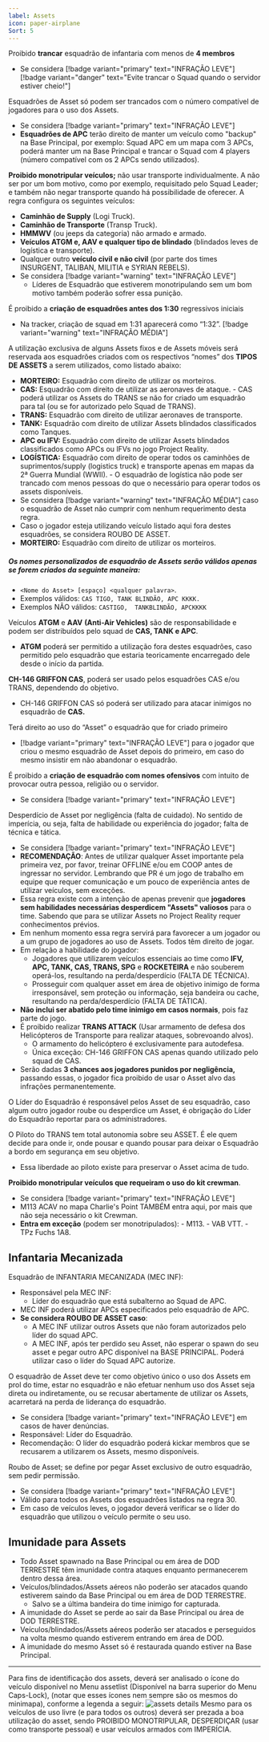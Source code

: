 ```yaml
---
label: Assets
icon: paper-airplane
Sort: 5
---
```


Proibido **trancar** esquadrão de infantaria com menos de **4 membros**
- Se considera [!badge variant="primary" text="INFRAÇÃO LEVE"]
  [!badge variant="danger" text="Evite trancar o Squad quando o servidor estiver cheio!"]

 Esquadrões de Asset só podem ser trancados com o número compatível de jogadores para o uso dos Assets.
- Se considera [!badge variant="primary" text="INFRAÇÃO LEVE"]
- **Esquadrões de APC** terão direito de manter um veículo como "backup" na Base Principal, por exemplo: Squad APC em um mapa com 3 APCs, poderá manter um na Base Principal e trancar o Squad com 4 players (número compatível com os 2 APCs sendo utilizados).

**Proibido monotripular veículos;** não usar transporte individualmente.
A não ser por um bom motivo, como por exemplo, requisitado pelo Squad Leader; e também não negar transporte quando há possibilidade de oferecer. A regra configura os seguintes veículos:
- **Caminhão de Supply** (Logi Truck).
- **Caminhão de Transporte** (Transp Truck).
- **HMMWV** (ou jeeps da categoria) não armado e armado.
- **Veículos ATGM e, AAV e qualquer tipo de blindado** (blindados leves de logística e transporte).
- Qualquer outro **veículo civil e não civil** (por parte dos times INSURGENT, TALIBAN, MILITIA e SYRIAN REBELS).
- Se considera [!badge variant="warning" text="INFRAÇÃO LEVE"]
    - Líderes de Esquadrão que estiverem monotripulando sem um bom motivo também poderão sofrer essa punição.

É proibido a **criação de esquadrões antes dos 1:30** regressivos iniciais
- Na tracker, criação de squad em 1:31 aparecerá como “1:32”.
[!badge variant="warning" text="INFRAÇÃO MÉDIA"]



A utilização exclusiva de alguns Assets fixos e de Assets móveis será reservada aos esquadrões criados com os respectivos “nomes” dos **TIPOS DE ASSETS** a serem utilizados, como listado abaixo:

- **MORTEIRO:** Esquadrão com direito de utilizar os morteiros.
- **CAS:** Esquadrão com direito de utilizar as aeronaves de ataque.
        - CAS poderá utilizar os Assets do TRANS se não for criado um esquadrão para tal (ou se for autorizado pelo Squad de TRANS).
- **TRANS:** Esquadrão com direito de utilizar aeronaves de transporte.
- **TANK:** Esquadrão com direito de utilizar Assets blindados classificados como Tanques.
- **APC ou IFV:** Esquadrão com direito de utilizar Assets blindados classificados como APCs ou IFVs no jogo Project Reality.
- **LOGÍSTICA:** Esquadrão com direito de operar todos os caminhões de suprimentos/supply (logistics truck) e transporte apenas em mapas da 2ª Guerra Mundial (WWII).
        - O esquadrão de logística não pode ser trancado com menos pessoas do que o necessário para operar todos os assets disponíveis.
- Se considera [!badge variant="warning" text="INFRAÇÃO MÉDIA"] caso o esquadrão de Asset não cumprir com nenhum requerimento desta regra.
- Caso o jogador esteja utilizando veículo listado aqui fora destes esquadrões, se considera ROUBO DE ASSET.
- **MORTEIRO:** Esquadrão com direito de utilizar os morteiros.
##### Os nomes personalizados de esquadrão de Assets serão válidos apenas se forem criados da seguinte maneira:
- `<Nome do Asset> [espaço] <qualquer palavra>`.
- Exemplos válidos: `CAS TIGO, TANK BLINDÃO, APC KKKK.`
- Exemplos NÃO válidos: `CASTIGO,  TANKBLINDÃO, APCKKKK`

 Veículos **ATGM** e **AAV** **(Anti-Air Vehicles)** são de responsabilidade e podem ser distribuídos pelo squad de **CAS, TANK e APC**.
- **ATGM** poderá ser permitido a utilização fora destes esquadrões, caso permitido pelo esquadrão que estaria teoricamente encarregado dele desde o início da partida.

 **CH-146 GRIFFON CAS**, poderá ser usado pelos esquadrões CAS e/ou TRANS, dependendo do objetivo.
- CH-146 GRIFFON CAS só poderá ser utilizado para atacar inimigos no esquadrão de **CAS.**

 Terá direito ao uso do “Asset” o esquadrão que for criado primeiro
- [!badge variant="primary" text="INFRAÇÃO LEVE"] para o jogador que criou o mesmo esquadrão de Asset depois do primeiro, em caso do mesmo insistir em não abandonar o esquadrão.

É proibido a **criação de esquadrão com nomes ofensivos** com intuito de provocar outra pessoa, religião ou o servidor.
- Se considera [!badge variant="primary" text="INFRAÇÃO LEVE"]


Desperdício de Asset por negligência (falta de cuidado). No sentido de imperícia, ou seja, falta de habilidade ou experiência do jogador; falta de técnica e tática.
- Se considera [!badge variant="primary" text="INFRAÇÃO LEVE"]
- **RECOMENDAÇÃO**: Antes de utilizar qualquer Asset importante pela primeira vez, por favor, treinar OFFLINE e/ou em COOP antes de ingressar no servidor. Lembrando que PR é um jogo de trabalho em equipe que requer comunicação e um pouco de experiência antes de utilizar veículos, sem exceções.
- Essa regra existe com a intenção de apenas prevenir que **jogadores sem habilidades necessárias desperdicem "Assets" valiosos** para o time. Sabendo que para se utilizar Assets no Project Reality requer conhecimentos prévios.
- Em nenhum momento essa regra servirá para favorecer a um jogador ou a um grupo de jogadores ao uso de Assets. Todos têm direito de jogar.
- Em relação a habilidade do jogador:
    - Jogadores que utilizarem veículos essenciais ao time como **IFV, APC, TANK, CAS, TRANS, SPG** e **ROCKETEIRA** e não souberem operá-los, resultando na perda/desperdício (FALTA DE TÉCNICA).
    - Prosseguir com qualquer asset em área de objetivo inimigo de forma irresponsável, sem proteção ou informação, seja bandeira ou cache, resultando na perda/desperdício (FALTA DE TÁTICA).
- **Não inclui ser abatido pelo time inimigo em casos normais**, pois faz parte do jogo.
- É proibido realizar **TRANS ATTACK** (Usar armamento de defesa dos Helicópteros de Transporte para realizar ataques, sobrevoando alvos).
    - O armamento do helicóptero é exclusivamente para autodefesa.
    - Única exceção: CH-146 GRIFFON CAS apenas quando utilizado pelo squad de CAS.
- Serão dadas **3 chances aos jogadores punidos por negligência,** passando essas, o jogador fica proibido de usar o Asset alvo das infrações permanentemente.


  
O Líder do Esquadrão é responsável pelos Asset de seu esquadrão, caso algum outro jogador roube ou desperdice um Asset, é obrigação do Líder do Esquadrão reportar para os administradores.

O Piloto do TRANS tem total autonomia sobre seu ASSET. É ele quem decide para onde ir, onde pousar e quando pousar para deixar o Esquadrão a bordo em segurança em seu objetivo.
- Essa liberdade ao piloto existe para preservar o Asset acima de tudo.


**Proibido monotripular veículos que requeiram o uso do kit crewman**.
- Se considera [!badge variant="primary" text="INFRAÇÃO LEVE"]
- M113 ACAV no mapa Charlie's Point TAMBÉM entra aqui, por mais que não seja necessário o kit Crewman.
- **Entra em exceção** (podem ser monotripulados):
        - M113.
        - VAB VTT.
        - TPz Fuchs 1A8.

## Infantaria Mecanizada  

 Esquadrão de INFANTARIA MECANIZADA (MEC INF):
- Responsável pela MEC INF:
    - Líder do esquadrão que está subalterno ao Squad de APC.
- MEC INF poderá utilizar APCs especificados pelo esquadrão de APC.
- **Se considera ROUBO DE ASSET caso**:
    - A MEC INF utilizar outros Assets que não foram autorizados pelo líder do squad APC.
    - A MEC INF, após ter perdido seu Asset, não esperar o spawn do seu asset e pegar outro APC disponível na BASE PRINCIPAL. Poderá utilizar caso o líder do Squad APC autorize.

 O esquadrão de Asset deve ter como objetivo único o uso dos Assets em prol do time, estar no esquadrão e não efetuar nenhum uso dos Asset seja direta ou indiretamente, ou se recusar abertamente de utilizar os Assets, acarretará na perda de liderança do esquadrão.
- Se considera [!badge variant="primary" text="INFRAÇÃO LEVE"] em casos de haver denúncias.
- Responsável: Líder do Esquadrão.
- Recomendação: O líder do esquadrão poderá kickar membros que se recusarem a utilizarem os Assets, mesmo disponíveis.

 Roubo de Asset; se define por pegar Asset exclusivo de outro esquadrão, sem pedir permissão.
- Se considera [!badge variant="primary" text="INFRAÇÃO LEVE"]
- Válido para todos os Assets dos esquadrões listados na regra 30.
- Em caso de veículos leves, o jogador deverá verificar se o líder do esquadrão que utilizou o veículo permite o seu uso.


## **Imunidade para Assets**
- Todo Asset spawnado na Base Principal ou em área de DOD TERRESTRE têm imunidade contra ataques enquanto permanecerem dentro dessa área.
- Veículos/blindados/Assets aéreos não poderão ser atacados quando estiverem saindo da Base Principal ou em área de DOD TERRESTRE.
    - Salvo se a última bandeira do time inimigo for capturada.
- A imunidade do Asset se perde ao sair da Base Principal ou área de DOD TERRESTRE.
- Veículos/blindados/Assets aéreos poderão ser atacados e perseguidos na volta mesmo quando estiverem entrando em área de DOD.
- A imunidade do mesmo Asset só é restaurada quando estiver na Base Principal.

---
Para fins de identificação dos assets, deverá ser analisado o ícone do veículo disponível no Menu assetlist (Disponível na barra superior do Menu Caps-Lock), (notar que esses ícones nem sempre são os mesmos do minimapa), conforme a legenda a seguir:
![assets details](https://www.divsul.org/images/divsul-riles-assets-1.png)
Mesmo para os veículos de uso livre (e para todos os outros) deverá ser prezada a boa utilização do asset, sendo PROIBIDO MONOTRIPULAR, DESPERDIÇAR (usar como transporte pessoal) e usar veículos armados com IMPERÍCIA.
